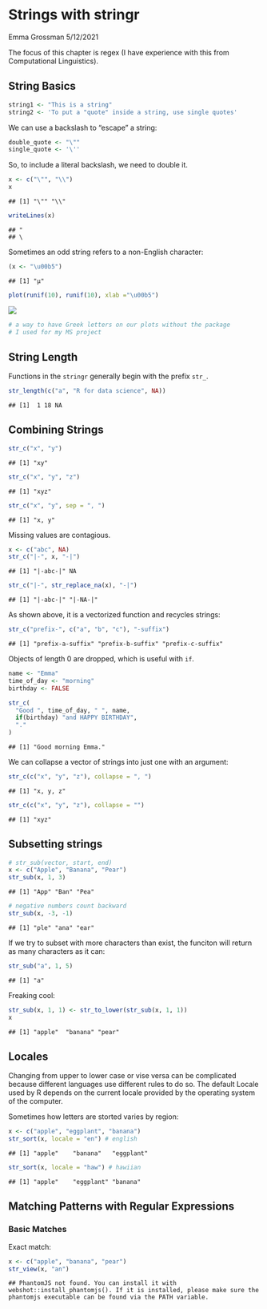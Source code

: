 Strings with stringr
================
Emma Grossman
5/12/2021

The focus of this chapter is regex (I have experience with this from
Computational Linguistics).

## String Basics

``` r
string1 <- "This is a string"
string2 <- 'To put a "quote" inside a string, use single quotes'
```

We can use a backslash to “escape” a string:

``` r
double_quote <- "\""
single_quote <- '\''
```

So, to include a literal backslash, we need to double it.

``` r
x <- c("\"", "\\")
x
```

    ## [1] "\"" "\\"

``` r
writeLines(x)
```

    ## "
    ## \

Sometimes an odd string refers to a non-English character:

``` r
(x <- "\u00b5")
```

    ## [1] "µ"

``` r
plot(runif(10), runif(10), xlab ="\u00b5")
```

![](week7_r4ds_stringr_files/figure-gfm/unnamed-chunk-4-1.png)<!-- -->

``` r
# a way to have Greek letters on our plots without the package
# I used for my MS project
```

## String Length

Functions in the `stringr` generally begin with the prefix `str_`.

``` r
str_length(c("a", "R for data science", NA))
```

    ## [1]  1 18 NA

## Combining Strings

``` r
str_c("x", "y")
```

    ## [1] "xy"

``` r
str_c("x", "y", "z")
```

    ## [1] "xyz"

``` r
str_c("x", "y", sep = ", ")
```

    ## [1] "x, y"

Missing values are contagious.

``` r
x <- c("abc", NA)
str_c("|-", x, "-|")
```

    ## [1] "|-abc-|" NA

``` r
str_c("|-", str_replace_na(x), "-|")
```

    ## [1] "|-abc-|" "|-NA-|"

As shown above, it is a vectorized function and recycles strings:

``` r
str_c("prefix-", c("a", "b", "c"), "-suffix")
```

    ## [1] "prefix-a-suffix" "prefix-b-suffix" "prefix-c-suffix"

Objects of length 0 are dropped, which is useful with `if`.

``` r
name <- "Emma"
time_of_day <- "morning"
birthday <- FALSE

str_c(
  "Good ", time_of_day, " ", name,
  if(birthday) "and HAPPY BIRTHDAY",
  "."
)
```

    ## [1] "Good morning Emma."

We can collapse a vector of strings into just one with an argument:

``` r
str_c(c("x", "y", "z"), collapse = ", ")
```

    ## [1] "x, y, z"

``` r
str_c(c("x", "y", "z"), collapse = "")
```

    ## [1] "xyz"

## Subsetting strings

``` r
# str_sub(vector, start, end)
x <- c("Apple", "Banana", "Pear")
str_sub(x, 1, 3)
```

    ## [1] "App" "Ban" "Pea"

``` r
# negative numbers count backward
str_sub(x, -3, -1)
```

    ## [1] "ple" "ana" "ear"

If we try to subset with more characters than exist, the funciton will
return as many characters as it can:

``` r
str_sub("a", 1, 5)
```

    ## [1] "a"

Freaking cool:

``` r
str_sub(x, 1, 1) <- str_to_lower(str_sub(x, 1, 1))
x
```

    ## [1] "apple"  "banana" "pear"

## Locales

Changing from upper to lower case or vise versa can be complicated
because different languages use different rules to do so. The default
Locale used by R depends on the current locale provided by the operating
system of the computer.

Sometimes how letters are storted varies by region:

``` r
x <- c("apple", "eggplant", "banana")
str_sort(x, locale = "en") # english
```

    ## [1] "apple"    "banana"   "eggplant"

``` r
str_sort(x, locale = "haw") # hawiian
```

    ## [1] "apple"    "eggplant" "banana"

## Matching Patterns with Regular Expressions

### Basic Matches

Exact match:

``` r
x <- c("apple", "banana", "pear")
str_view(x, "an")
```

    ## PhantomJS not found. You can install it with webshot::install_phantomjs(). If it is installed, please make sure the phantomjs executable can be found via the PATH variable.

<div id="htmlwidget-15d18e75c7dfcdfc5d3f" style="width:960px;height:100%;" class="str_view html-widget"></div>
<script type="application/json" data-for="htmlwidget-15d18e75c7dfcdfc5d3f">{"x":{"html":"<ul>\n  <li>apple<\/li>\n  <li>b<span class='match'>an<\/span>ana<\/li>\n  <li>pear<\/li>\n<\/ul>"},"evals":[],"jsHooks":[]}</script>

`.` matches any character (except a new line)

``` r
str_view(x, ".a.")
```

<div id="htmlwidget-0d774bae852563e77774" style="width:960px;height:100%;" class="str_view html-widget"></div>
<script type="application/json" data-for="htmlwidget-0d774bae852563e77774">{"x":{"html":"<ul>\n  <li>apple<\/li>\n  <li><span class='match'>ban<\/span>ana<\/li>\n  <li>p<span class='match'>ear<\/span><\/li>\n<\/ul>"},"evals":[],"jsHooks":[]}</script>

Use a double backslash to escape using `.`’s special function and ask
for an exact match.

``` r
dot <- "\\."
writeLines(dot)
```

    ## \.

``` r
str_view(c("abc", "a.c", "bef"), "a\\.c")
```

<div id="htmlwidget-bd07a72f8dbe64158a00" style="width:960px;height:100%;" class="str_view html-widget"></div>
<script type="application/json" data-for="htmlwidget-bd07a72f8dbe64158a00">{"x":{"html":"<ul>\n  <li>abc<\/li>\n  <li><span class='match'>a.c<\/span><\/li>\n  <li>bef<\/li>\n<\/ul>"},"evals":[],"jsHooks":[]}</script>

To identify a literal backslash, we need four of them.

``` r
x <- "a\\b"
writeLines(x)
```

    ## a\b

``` r
str_view(x, "\\\\")
```

<div id="htmlwidget-9fd01330aaa607c38403" style="width:960px;height:100%;" class="str_view html-widget"></div>
<script type="application/json" data-for="htmlwidget-9fd01330aaa607c38403">{"x":{"html":"<ul>\n  <li>a<span class='match'>\\<\/span>b<\/li>\n<\/ul>"},"evals":[],"jsHooks":[]}</script>

### Anchors

`^` matches the start of a string `$` matches the end of a string

``` r
x <- c("apple", "banana", "pear")
str_view(x, "^a")
```

<div id="htmlwidget-cc2e31e947d974cb039b" style="width:960px;height:100%;" class="str_view html-widget"></div>
<script type="application/json" data-for="htmlwidget-cc2e31e947d974cb039b">{"x":{"html":"<ul>\n  <li><span class='match'>a<\/span>pple<\/li>\n  <li>banana<\/li>\n  <li>pear<\/li>\n<\/ul>"},"evals":[],"jsHooks":[]}</script>

``` r
str_view(x, "a$")
```

<div id="htmlwidget-e7f3325fde675f40b778" style="width:960px;height:100%;" class="str_view html-widget"></div>
<script type="application/json" data-for="htmlwidget-e7f3325fde675f40b778">{"x":{"html":"<ul>\n  <li>apple<\/li>\n  <li>banan<span class='match'>a<\/span><\/li>\n  <li>pear<\/li>\n<\/ul>"},"evals":[],"jsHooks":[]}</script>

We can force regex to only match a complete string by sandwiching it
between the anchors:

``` r
x <- c("apple pie", "apple", "apple cake")
str_view(x, "apple")
```

<div id="htmlwidget-a25a59bdc8a16f0a706b" style="width:960px;height:100%;" class="str_view html-widget"></div>
<script type="application/json" data-for="htmlwidget-a25a59bdc8a16f0a706b">{"x":{"html":"<ul>\n  <li><span class='match'>apple<\/span> pie<\/li>\n  <li><span class='match'>apple<\/span><\/li>\n  <li><span class='match'>apple<\/span> cake<\/li>\n<\/ul>"},"evals":[],"jsHooks":[]}</script>

``` r
str_view(x, "^apple$")
```

<div id="htmlwidget-b9f076bb6d325135da7f" style="width:960px;height:100%;" class="str_view html-widget"></div>
<script type="application/json" data-for="htmlwidget-b9f076bb6d325135da7f">{"x":{"html":"<ul>\n  <li>apple pie<\/li>\n  <li><span class='match'>apple<\/span><\/li>\n  <li>apple cake<\/li>\n<\/ul>"},"evals":[],"jsHooks":[]}</script>

### Character Classes and Alternatives

  - \\d matches any digit
  - \\s matches whitespace (space, tab, newline)
  - \[abc\] matches a, b or c
  - \[^abc\] maches anything except a, b or c

<!-- end list -->

``` r
str_view(c("gray", "grey"), "gr(e|a)y")
```

<div id="htmlwidget-0563dee433cea44da270" style="width:960px;height:100%;" class="str_view html-widget"></div>
<script type="application/json" data-for="htmlwidget-0563dee433cea44da270">{"x":{"html":"<ul>\n  <li><span class='match'>gray<\/span><\/li>\n  <li><span class='match'>grey<\/span><\/li>\n<\/ul>"},"evals":[],"jsHooks":[]}</script>

### Repetition

How many times a pattern is matched.

  - ?: 0 or 1
  - \+: 1 or more
  - \*: 0 or more

<!-- end list -->

``` r
x <- "1888 is the longest year in Roman numerals: MDCCCLXXXVIII"
str_view(x, "CC?")
```

<div id="htmlwidget-156c63eaf219f6f9e66f" style="width:960px;height:100%;" class="str_view html-widget"></div>
<script type="application/json" data-for="htmlwidget-156c63eaf219f6f9e66f">{"x":{"html":"<ul>\n  <li>1888 is the longest year in Roman numerals: MD<span class='match'>CC<\/span>CLXXXVIII<\/li>\n<\/ul>"},"evals":[],"jsHooks":[]}</script>

``` r
str_view(x, "CC+")
```

<div id="htmlwidget-c2656a36e69b1eebecc3" style="width:960px;height:100%;" class="str_view html-widget"></div>
<script type="application/json" data-for="htmlwidget-c2656a36e69b1eebecc3">{"x":{"html":"<ul>\n  <li>1888 is the longest year in Roman numerals: MD<span class='match'>CCC<\/span>LXXXVIII<\/li>\n<\/ul>"},"evals":[],"jsHooks":[]}</script>

``` r
str_view(x, "C[LX]+")
```

<div id="htmlwidget-c76e1dff2ac683d5c9f3" style="width:960px;height:100%;" class="str_view html-widget"></div>
<script type="application/json" data-for="htmlwidget-c76e1dff2ac683d5c9f3">{"x":{"html":"<ul>\n  <li>1888 is the longest year in Roman numerals: MDCC<span class='match'>CLXXX<\/span>VIII<\/li>\n<\/ul>"},"evals":[],"jsHooks":[]}</script>

We can utilize numbers as well. - {n}: exactly n times - {n,}: n or more
times - {,m}: at most m times - {n,m}: between n and m times

``` r
str_view(x, "C{2}")
```

<div id="htmlwidget-68496c52f112739ea214" style="width:960px;height:100%;" class="str_view html-widget"></div>
<script type="application/json" data-for="htmlwidget-68496c52f112739ea214">{"x":{"html":"<ul>\n  <li>1888 is the longest year in Roman numerals: MD<span class='match'>CC<\/span>CLXXXVIII<\/li>\n<\/ul>"},"evals":[],"jsHooks":[]}</script>

``` r
str_view(x, "C{2,}")
```

<div id="htmlwidget-0139249eb94e846aeb45" style="width:960px;height:100%;" class="str_view html-widget"></div>
<script type="application/json" data-for="htmlwidget-0139249eb94e846aeb45">{"x":{"html":"<ul>\n  <li>1888 is the longest year in Roman numerals: MD<span class='match'>CCC<\/span>LXXXVIII<\/li>\n<\/ul>"},"evals":[],"jsHooks":[]}</script>

``` r
str_view(x, "C{2,3}")
```

<div id="htmlwidget-bbbc4e0d281c1c7d85f3" style="width:960px;height:100%;" class="str_view html-widget"></div>
<script type="application/json" data-for="htmlwidget-bbbc4e0d281c1c7d85f3">{"x":{"html":"<ul>\n  <li>1888 is the longest year in Roman numerals: MD<span class='match'>CCC<\/span>LXXXVIII<\/li>\n<\/ul>"},"evals":[],"jsHooks":[]}</script>

By default, the longest match possible will always be returned, but this
can be changed by adding a `?` after them.

``` r
str_view(x, "C{2,3}?")
```

<div id="htmlwidget-8bc3721658797fa4ae67" style="width:960px;height:100%;" class="str_view html-widget"></div>
<script type="application/json" data-for="htmlwidget-8bc3721658797fa4ae67">{"x":{"html":"<ul>\n  <li>1888 is the longest year in Roman numerals: MD<span class='match'>CC<\/span>CLXXXVIII<\/li>\n<\/ul>"},"evals":[],"jsHooks":[]}</script>

Regex is powerful but complex, and it generally should not be the first
method to use when trying to solve a problem. It can be more trouble
than it is worth.

### Detect Matches

`str_detect` determines if a character expression matches a pattern.

``` r
x <- c("apple", "banana", "pear")
str_detect(x, "e")
```

    ## [1]  TRUE FALSE  TRUE

``` r
# How many common words start with t?
sum(str_detect(words, "^t"))
```

    ## [1] 65

``` r
# What proportion of common words end with a vowel?
mean(str_detect(words, "[aeiou]+$"))
```

    ## [1] 0.2765306

### Exact Matches

``` r
length(sentences)
```

    ## [1] 720

``` r
head(sentences)
```

    ## [1] "The birch canoe slid on the smooth planks." 
    ## [2] "Glue the sheet to the dark blue background."
    ## [3] "It's easy to tell the depth of a well."     
    ## [4] "These days a chicken leg is a rare dish."   
    ## [5] "Rice is often served in round bowls."       
    ## [6] "The juice of lemons makes fine punch."

``` r
colors <- c(
  "red", "orange", "yellow", "greeen", "blue", "purple"
)
color_match <- str_c(colors, collapse = "|")
color_match
```

    ## [1] "red|orange|yellow|greeen|blue|purple"

``` r
has_color <- str_subset(sentences, color_match)
matches <- str_extract(has_color, color_match)
head(matches)
```

    ## [1] "blue" "blue" "red"  "red"  "red"  "blue"

``` r
more <- sentences[str_count(sentences, color_match) > 1]
str_view_all(more, color_match)
```

<div id="htmlwidget-9c98509fb4c735852cc6" style="width:960px;height:100%;" class="str_view html-widget"></div>
<script type="application/json" data-for="htmlwidget-9c98509fb4c735852cc6">{"x":{"html":"<ul>\n  <li>It is hard to erase <span class='match'>blue<\/span> or <span class='match'>red<\/span> ink.<\/li>\n  <li>The sky in the west is tinged with <span class='match'>orange<\/span> <span class='match'>red<\/span>.<\/li>\n<\/ul>"},"evals":[],"jsHooks":[]}</script>

### Grouped Matches

``` r
noun <- "(a|the) ([^ ]+)"
has_noun <- sentences %>%
  str_subset(noun) %>%
  head(10)

has_noun %>%
  str_extract(noun)
```

    ##  [1] "the smooth" "the sheet"  "the depth"  "a chicken"  "the parked"
    ##  [6] "the sun"    "the huge"   "the ball"   "the woman"  "a helps"

We could also do this with `tibble`:

``` r
tibble(sentence = sentences) %>%
  tidyr::extract(
    sentence, c("article", "noun"), "(a|the) ([^ ]+)",
    remove = FALSE
  )
```

    ## # A tibble: 720 x 3
    ##    sentence                                    article noun   
    ##    <chr>                                       <chr>   <chr>  
    ##  1 The birch canoe slid on the smooth planks.  the     smooth 
    ##  2 Glue the sheet to the dark blue background. the     sheet  
    ##  3 It's easy to tell the depth of a well.      the     depth  
    ##  4 These days a chicken leg is a rare dish.    a       chicken
    ##  5 Rice is often served in round bowls.        <NA>    <NA>   
    ##  6 The juice of lemons makes fine punch.       <NA>    <NA>   
    ##  7 The box was thrown beside the parked truck. the     parked 
    ##  8 The hogs were fed chopped corn and garbage. <NA>    <NA>   
    ##  9 Four hours of steady work faced us.         <NA>    <NA>   
    ## 10 Large size in stockings is hard to sell.    <NA>    <NA>   
    ## # … with 710 more rows

### Replacing Matches

``` r
x <- c("apple", "pear", "banana")
str_replace(x, "[aeiou]", "-")
```

    ## [1] "-pple"  "p-ar"   "b-nana"

``` r
str_replace_all(x, "[aeiou]", "-")
```

    ## [1] "-ppl-"  "p--r"   "b-n-n-"

``` r
x <- c("1 house", "2 cars", "3 people")
str_replace_all(x, c("1" = "one", "2" = "two", "3" = "three"))
```

    ## [1] "one house"    "two cars"     "three people"

``` r
sentences %>%
  str_replace("([^ ]+) ([^ ]+) ([^ ]+)", "\\1 \\3 \\2") %>%
  head(5)
```

    ## [1] "The canoe birch slid on the smooth planks." 
    ## [2] "Glue sheet the to the dark blue background."
    ## [3] "It's to easy tell the depth of a well."     
    ## [4] "These a days chicken leg is a rare dish."   
    ## [5] "Rice often is served in round bowls."

### Splitting

``` r
sentences %>%
  head(5) %>%
  str_split(" ")
```

    ## [[1]]
    ## [1] "The"     "birch"   "canoe"   "slid"    "on"      "the"     "smooth" 
    ## [8] "planks."
    ## 
    ## [[2]]
    ## [1] "Glue"        "the"         "sheet"       "to"          "the"        
    ## [6] "dark"        "blue"        "background."
    ## 
    ## [[3]]
    ## [1] "It's"  "easy"  "to"    "tell"  "the"   "depth" "of"    "a"     "well."
    ## 
    ## [[4]]
    ## [1] "These"   "days"    "a"       "chicken" "leg"     "is"      "a"      
    ## [8] "rare"    "dish."  
    ## 
    ## [[5]]
    ## [1] "Rice"   "is"     "often"  "served" "in"     "round"  "bowls."

``` r
sentences %>%
  head(5) %>%
  str_split(" ", simplify = TRUE)
```

    ##      [,1]    [,2]    [,3]    [,4]      [,5]  [,6]    [,7]     [,8]         
    ## [1,] "The"   "birch" "canoe" "slid"    "on"  "the"   "smooth" "planks."    
    ## [2,] "Glue"  "the"   "sheet" "to"      "the" "dark"  "blue"   "background."
    ## [3,] "It's"  "easy"  "to"    "tell"    "the" "depth" "of"     "a"          
    ## [4,] "These" "days"  "a"     "chicken" "leg" "is"    "a"      "rare"       
    ## [5,] "Rice"  "is"    "often" "served"  "in"  "round" "bowls." ""           
    ##      [,9]   
    ## [1,] ""     
    ## [2,] ""     
    ## [3,] "well."
    ## [4,] "dish."
    ## [5,] ""

``` r
x <- "This is a sentence. This is another sentence."
str_view_all(x, boundary("word"))
```

<div id="htmlwidget-67a955cbe3ca5e158c44" style="width:960px;height:100%;" class="str_view html-widget"></div>
<script type="application/json" data-for="htmlwidget-67a955cbe3ca5e158c44">{"x":{"html":"<ul>\n  <li><span class='match'>This<\/span> <span class='match'>is<\/span> <span class='match'>a<\/span> <span class='match'>sentence<\/span>. <span class='match'>This<\/span> <span class='match'>is<\/span> <span class='match'>another<\/span> <span class='match'>sentence<\/span>.<\/li>\n<\/ul>"},"evals":[],"jsHooks":[]}</script>
